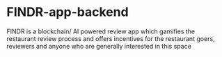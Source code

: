 # FINDR-app-backend
FINDR is a blockchain/ AI powered review app which gamifies the restaurant review process and offers incentives for the restaurant goers, reviewers and anyone who are generally interested in this space
